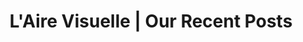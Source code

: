 ---
title: "L'Aire Visuelle | Our Recent Posts"
titre: "Optometrists and opticians who write on various subjects concerning sight."
description: "Articles written by eye experts to enlighten you"
image: /img/articles-airevisuelle.jpg
draft: false
noindex: false
---